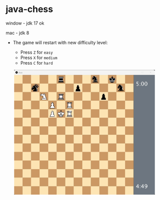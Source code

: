 # java-chess

window - jdk 17 ok

mac - jdk 8


* The game will restart with new difficulty level:

  * Press `Z` for `easy`
  * Press `X` for `medium`
  * Press `C` for `hard`

<p align='center'>
  <img align='center' src='src/main/resources/XXLChess/check.gif' width='450'/>
</p>
